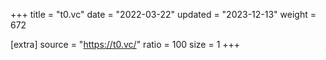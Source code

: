 +++
title = "t0.vc"
date = "2022-03-22"
updated = "2023-12-13"
weight = 672

[extra]
source = "https://t0.vc/"
ratio = 100
size = 1
+++
